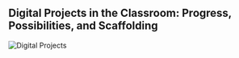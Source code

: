 ## Digital Projects in the Classroom: Progress, Possibilities, and Scaffolding

![Digital Projects](https://github.com/user-attachments/assets/ba073abf-9bc6-4a17-9af1-1fddd1821d02)
